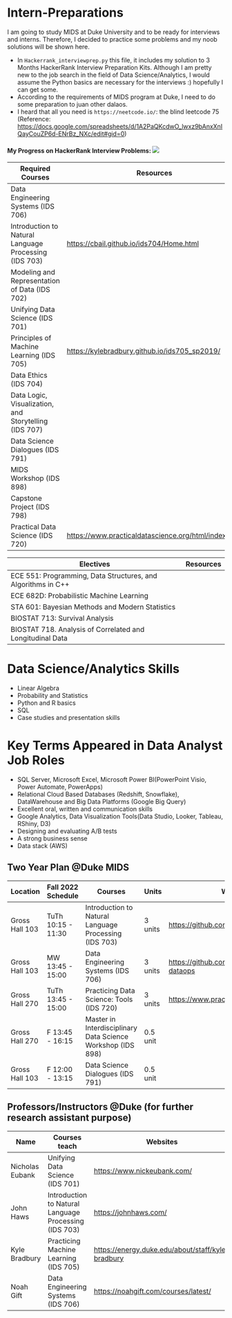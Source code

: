 # Intern-Preparations
I am going to study MIDS at Duke University and to be ready for interviews and interns.
Therefore, I decided to practice some problems and my noob solutions will be shown here. 
- In `Hackerrank_interviewprep.py` this file, it includes my solution to 3 Months HackerRank Interview Preparation Kits. Although I am pretty new to the job search in the field of Data Science/Analytics, I would assume the Python basics are necessary for the interviews :) hopefully I can get some.
- According to the requirements of MIDS program at Duke, I need to do some preparation to juan other dalaos.
- I heard that all you need is `https://neetcode.io/`: the blind leetcode 75 (Reference: https://docs.google.com/spreadsheets/d/1A2PaQKcdwO_lwxz9bAnxXnIQayCouZP6d-ENrBz_NXc/edit#gid=0)
#### My Progress on HackerRank Interview Problems: ![](https://us-central1-progress-markdown.cloudfunctions.net/progress/16)

Required Courses       | Resources
------------- | -------------
Data Engineering Systems (IDS 706) |
Introduction to Natural Language Processing (IDS 703) | https://cbail.github.io/ids704/Home.html
Modeling and Representation of Data (IDS 702) |
Unifying Data Science (IDS 701) |
Principles of Machine Learning (IDS 705) | https://kylebradbury.github.io/ids705_sp2019/
Data Ethics (IDS 704) |
Data Logic, Visualization, and Storytelling (IDS 707) |
Data Science Dialogues (IDS 791) |
MIDS Workshop (IDS 898) |
Capstone Project (IDS 798) |
Practical Data Science (IDS 720) | https://www.practicaldatascience.org/html/index.html

Electives     | Resources
------------- | -------------
ECE 551: Programming, Data Structures, and Algorithms in C++ |
ECE 682D: Probabilistic Machine Learning |
STA 601: Bayesian Methods and Modern Statistics |
BIOSTAT 713: Survival Analysis |
BIOSTAT 718. Analysis of Correlated and Longitudinal Data |

# Data Science/Analytics Skills
* Linear Algebra
* Probability and Statistics
* Python and R basics
* SQL
* Case studies and presentation skills

# Key Terms Appeared in Data Analyst Job Roles
* SQL Server, Microsoft Excel, Microsoft Power BI(PowerPoint Visio, Power Automate, PowerApps)
* Relational Cloud Based Databases (Redshift, Snowflake), DataWarehouse and Big Data Platforms (Google Big Query)
* Excellent oral, written and communication skills
* Google Analytics, Data Visualization Tools(Data Studio, Looker, Tableau, RShiny, D3)
* Designing and evaluating A/B tests
* A strong business sense
* Data stack (AWS)

## Two Year Plan @Duke MIDS
Location | Fall 2022 Schedule| Courses | Units | Websites/Resources
------------- | ------------ | ------------ | ------------ | ------------
Gross Hall 103 | TuTh 10:15 - 11:30 | Introduction to Natural Language Processing (IDS 703) | 3 units | https://github.com/cbail/ids704
Gross Hall 103 | MW 13:45 - 15:00 | Data Engineering Systems (IDS 706) | 3 units | https://github.com/noahgift/data-engineering-and-dataops
Gross Hall 270 | TuTh 13:45 - 15:00 | Practicing Data Science: Tools (IDS 720) | 3 units | https://www.practicaldatascience.org/html/index.html
Gross Hall 270 | F 13:45 - 16:15 | Master in Interdisciplinary Data Science Workshop (IDS 898) | 0.5 unit
Gross Hall 103 | F 12:00 - 13:15 | Data Science Dialogues (IDS 791) | 0.5 unit

## Professors/Instructors @Duke (for further research assistant purpose)
Name | Courses teach | Websites | Research Topics | Publications
------------ | ------------ | ------------ | ------------ | ------------ 
 Nicholas Eubank | Unifying Data Science (IDS 701) | https://www.nickeubank.com/ | Political Science
 John Haws | Introduction to Natural Language Processing (IDS 703) | https://johnhaws.com/ | Math-related?
 Kyle Bradbury | Practicing Machine Learning (IDS 705) | https://energy.duke.edu/about/staff/kyle-bradbury | Stats Modeling\ML?
 Noah Gift | Data Engineering Systems (IDS 706) | https://noahgift.com/courses/latest/ | Data Science | https://paiml.com/docs/home/books/minimal-python/; https://noahgift.com/courses/latest/ \n https://www.coursera.org/instructor/noahgift
